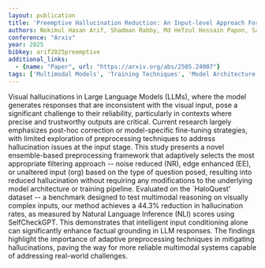 ```yaml
---
layout: publication
title: 'Preemptive Hallucination Reduction: An Input-level Approach For Multimodal Language Model'
authors: Nokimul Hasan Arif, Shadman Rabby, Md Hefzul Hossain Papon, Sabbir Ahmed
conference: "Arxiv"
year: 2025
bibkey: arif2025preemptive
additional_links:
  - {name: "Paper", url: "https://arxiv.org/abs/2505.24007"}
tags: ['Multimodal Models', 'Training Techniques', 'Model Architecture', 'Tools', 'Reinforcement Learning', 'GPT', 'Pretraining Methods', 'Fine-Tuning']
---
```

Visual hallucinations in Large Language Models (LLMs), where the model generates responses that are inconsistent with the visual input, pose a significant challenge to their reliability, particularly in contexts where precise and trustworthy outputs are critical. Current research largely emphasizes post-hoc correction or model-specific fine-tuning strategies, with limited exploration of preprocessing techniques to address hallucination issues at the input stage. This study presents a novel ensemble-based preprocessing framework that adaptively selects the most appropriate filtering approach -- noise reduced (NR), edge enhanced (EE), or unaltered input (org) based on the type of question posed, resulting into reduced hallucination without requiring any modifications to the underlying model architecture or training pipeline. Evaluated on the `HaloQuest' dataset -- a benchmark designed to test multimodal reasoning on visually complex inputs, our method achieves a 44.3% reduction in hallucination rates, as measured by Natural Language Inference (NLI) scores using SelfCheckGPT. This demonstrates that intelligent input conditioning alone can significantly enhance factual grounding in LLM responses. The findings highlight the importance of adaptive preprocessing techniques in mitigating hallucinations, paving the way for more reliable multimodal systems capable of addressing real-world challenges.
